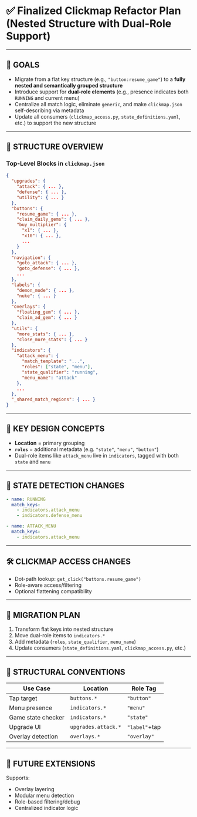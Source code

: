 # ✅ Finalized Clickmap Refactor Plan (Nested Structure with Dual-Role Support)

---

## 🎯 GOALS

- Migrate from a flat key structure (e.g., `"button:resume_game"`) to a **fully nested and semantically grouped structure**
- Introduce support for **dual-role elements** (e.g., presence indicates both `RUNNING` and current menu)
- Centralize all match logic, eliminate `generic`, and make `clickmap.json` self-describing via metadata
- Update all consumers (`clickmap_access.py`, `state_definitions.yaml`, etc.) to support the new structure

---

## 🧱 STRUCTURE OVERVIEW

### Top-Level Blocks in `clickmap.json`

```json
{
  "upgrades": {
    "attack": { ... },
    "defense": { ... },
    "utility": { ... }
  },
  "buttons": {
    "resume_game": { ... },
    "claim_daily_gems": { ... },
    "buy_multiplier": {
      "x1": { ... },
      "x10": { ... },
      ...
    }
  },
  "navigation": {
    "goto_attack": { ... },
    "goto_defense": { ... },
    ...
  },
  "labels": {
    "demon_mode": { ... },
    "nuke": { ... }
  },
  "overlays": {
    "floating_gem": { ... },
    "claim_ad_gem": { ... }
  },
  "utils": {
    "more_stats": { ... },
    "close_more_stats": { ... }
  },
  "indicators": {
    "attack_menu": {
      "match_template": "...",
      "roles": ["state", "menu"],
      "state_qualifier": "running",
      "menu_name": "attack"
    },
    ...
  },
  "_shared_match_regions": { ... }
}
```

---

## 🧠 KEY DESIGN CONCEPTS

- **Location** = primary grouping
- **`roles`** = additional metadata (e.g. `"state"`, `"menu"`, `"button"`)
- Dual-role items like `attack_menu` live in `indicators`, tagged with both `state` and `menu`

---

## 🔁 STATE DETECTION CHANGES

```yaml
- name: RUNNING
  match_keys:
    - indicators.attack_menu
    - indicators.defense_menu

- name: ATTACK_MENU
  match_keys:
    - indicators.attack_menu
```

---

## 🛠 CLICKMAP ACCESS CHANGES

- Dot-path lookup: `get_click("buttons.resume_game")`
- Role-aware access/filtering
- Optional flattening compatibility

---

## 🧰 MIGRATION PLAN

1. Transform flat keys into nested structure
2. Move dual-role items to `indicators.*`
3. Add metadata (`roles`, `state_qualifier`, `menu_name`)
4. Update consumers (`state_definitions.yaml`, `clickmap_access.py`, etc.)

---

## 🧱 STRUCTURAL CONVENTIONS

| Use Case            | Location             | Role Tag         |
|---------------------|----------------------|------------------|
| Tap target          | `buttons.*`          | `"button"`       |
| Menu presence       | `indicators.*`       | `"menu"`         |
| Game state checker  | `indicators.*`       | `"state"`        |
| Upgrade UI          | `upgrades.attack.*`  | `"label"`+tap    |
| Overlay detection   | `overlays.*`         | `"overlay"`      |

---

## 📎 FUTURE EXTENSIONS

Supports:
- Overlay layering
- Modular menu detection
- Role-based filtering/debug
- Centralized indicator logic